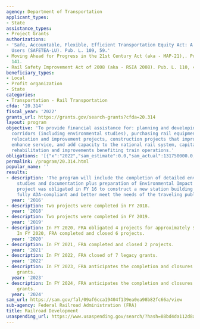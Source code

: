 ```yaml
---
agency: Department of Transportation
applicant_types:
- State
assistance_types:
- Project Grants
authorizations:
- 'Safe, Accountable, Flexible, Efficient Transportation Equity Act: A Legacy for
  Users (SAFETEA-LU). Pub. L. 109, 59.'
- Moving Ahead for Progress in the 21st Century Act (aka - MAP-21),. Pub. L. 112,
  141.
- Rail Safety Improvement Act of 2008 (aka - RSIA 2008). Pub. L. 110, 432.
beneficiary_types:
- Local
- Profit organization
- State
categories:
- Transportation - Rail Transportation
cfda: '20.314'
fiscal_year: '2022'
grants_url: https://grants.gov/search-grants?cfda=20.314
layout: program
objective: 'To provide financial assistance for: planning and developing railroad
  corridors (including environmental studies), purchasing rail equipment, rail line
  relocation and improvement projects, construction projects that improve rail lines,
  enhance service, and add capacity to the national rail system, capital construction,
  rehabilitation and improvements benefiting train operations.'
obligations: '[{"x":"2022","sam_estimate":0.0,"sam_actual":131750000.0,"usa_spending_actual":131750000.0},{"x":"2023","sam_estimate":4880000.0,"sam_actual":0.0,"usa_spending_actual":6045000.0},{"x":"2024","sam_estimate":4880000.0,"sam_actual":0.0,"usa_spending_actual":293939600.0}]'
permalink: /program/20.314.html
popular_name: ''
results:
- description: 'The program will include the completion of detailed environmental
    studies and documentation plus preparation of Environmental Impact Studies. One
    project was obligated in FY 16 to construct a new station building that will be
    fully ADA-compliant and better meet the needs of the traveling public.  '
  year: '2016'
- description: Two projects were completed in FY 2018.
  year: '2018'
- description: Two projects were completed in FY 2019.
  year: '2019'
- description: In FY 2020, FRA obligated 4 projects for approximately $6 million.
    In FY 2020, FRA completed and closed 6 projects.
  year: '2020'
- description: In FY 2021, FRA completed and closed 2 projects.
  year: '2021'
- description: In FY 2022, FRA closed of 7 legacy grants.
  year: '2022'
- description: In FY 2023, FRA anticipates the completion and closures of additional
    grants.
  year: '2023'
- description: In FY 2024, FRA anticipates the completion and closures of additional
    grants.
  year: '2024'
sam_url: https://sam.gov/fal/09af6cca19404f139ea0ea98b82fc66a/view
sub-agency: Federal Railroad Administration (FRA)
title: Railroad Development
usaspending_url: https://www.usaspending.gov/search/?hash=88bd4da112d8a6d95e2fa567528b1e6d
---
```

